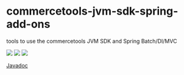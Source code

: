 # commercetools-jvm-sdk-spring-add-ons
tools to use the commercetools JVM SDK and Spring Batch/DI/MVC

[![][travis img]][travis]
[![][maven img]][maven]
[![][license img]][license]

[Javadoc](http://commercetools.github.io/commercetools-jvm-sdk-spring-add-ons/)

[travis]:https://travis-ci.org/commercetools/commercetools-jvm-sdk-spring-add-ons
[travis img]:https://travis-ci.org/commercetools/commercetools-jvm-sdk-spring-add-ons.svg?branch=master

[maven]:http://search.maven.org/#search|gav|1|g:"com.commercetools.sdk.jvm.spring"%20AND%20a:"commercetools-spring-batch-add-ons"
[maven img]:https://maven-badges.herokuapp.com/maven-central/com.commercetools.sdk.jvm.spring/commercetools-spring-batch-add-ons/badge.svg

[license]:LICENSE.md
[license img]:https://img.shields.io/badge/License-Apache%202-blue.svg
